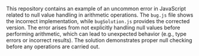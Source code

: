 This repository contains an example of an uncommon error in JavaScript related to null value handling in arithmetic operations.  The `bug.js` file shows the incorrect implementation, while `bugSolution.js` provides the corrected version. The error arises from not explicitly handling null values before performing arithmetic, which can lead to unexpected behavior (e.g., type errors or incorrect results). The solution demonstrates proper null checking before any operations are carried out.